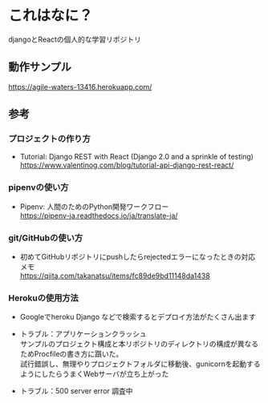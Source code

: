 # これはなに？

djangoとReactの個人的な学習リポジトリ  


## 動作サンプル  

https://agile-waters-13416.herokuapp.com/

## 参考

### プロジェクトの作り方
- Tutorial: Django REST with React (Django 2.0 and a sprinkle of testing)  
https://www.valentinog.com/blog/tutorial-api-django-rest-react/  

### pipenvの使い方  
- Pipenv: 人間のためのPython開発ワークフロー  
https://pipenv-ja.readthedocs.io/ja/translate-ja/

### git/GitHubの使い方  
- 初めてGitHubリポジトリにpushしたらrejectedエラーになったときの対応メモ  
https://qiita.com/takanatsu/items/fc89de9bd11148da1438  

### Herokuの使用方法  
- Googleでheroku Django などで検索するとデプロイ方法がたくさん出ます  

- トラブル：アプリケーションクラッシュ  
サンプルのプロジェクト構成と本リポジトリのディレクトリの構成が異なるためProcfileの書き方に躓いた。  
試行錯誤し、無理やりプロジェクトフォルダに移動後、gunicornを起動するようにしたらうまくWebサーバが立ち上がった  

- トラブル：500 server error
調査中
